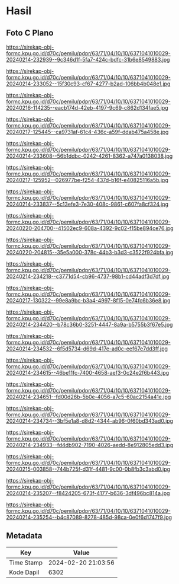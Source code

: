 # Hasil

## Foto C Plano

https://sirekap-obj-formc.kpu.go.id/d70c/pemilu/pdpr/63/71/04/10/10/6371041010029-20240214-232939--9c346d1f-5fa7-424c-bdfc-31b6e8549883.jpg

https://sirekap-obj-formc.kpu.go.id/d70c/pemilu/pdpr/63/71/04/10/10/6371041010029-20240214-233052--15f30c93-cf67-4277-b2ad-106bb4b048e1.jpg

https://sirekap-obj-formc.kpu.go.id/d70c/pemilu/pdpr/63/71/04/10/10/6371041010029-20240216-114235--eacb174d-42eb-4197-9c69-c862d134fae5.jpg

https://sirekap-obj-formc.kpu.go.id/d70c/pemilu/pdpr/63/71/04/10/10/6371041010029-20240217-125445--ca9731af-61c4-436c-a59f-ddab475a458e.jpg

https://sirekap-obj-formc.kpu.go.id/d70c/pemilu/pdpr/63/71/04/10/10/6371041010029-20240214-233608--56b1ddbc-0242-4261-8362-a747a0138038.jpg

https://sirekap-obj-formc.kpu.go.id/d70c/pemilu/pdpr/63/71/04/10/10/6371041010029-20240217-125952--026977be-f254-437d-b16f-e40825116a5b.jpg

https://sirekap-obj-formc.kpu.go.id/d70c/pemilu/pdpr/63/71/04/10/10/6371041010029-20240214-233837--5c13efe3-7e30-408c-9861-c607fa8cf324.jpg

https://sirekap-obj-formc.kpu.go.id/d70c/pemilu/pdpr/63/71/04/10/10/6371041010029-20240220-204700--41502ec9-608a-4392-9c02-f15be894ce76.jpg

https://sirekap-obj-formc.kpu.go.id/d70c/pemilu/pdpr/63/71/04/10/10/6371041010029-20240220-204815--35e5a000-378c-44b3-b3d3-c3522f924bfa.jpg

https://sirekap-obj-formc.kpu.go.id/d70c/pemilu/pdpr/63/71/04/10/10/6371041010029-20240214-234218--c3771d54-cb96-4737-98b1-cd44adf3d7df.jpg

https://sirekap-obj-formc.kpu.go.id/d70c/pemilu/pdpr/63/71/04/10/10/6371041010029-20240217-130322--99e8a9bc-b3a4-4997-8f15-0e74fc6b36e8.jpg

https://sirekap-obj-formc.kpu.go.id/d70c/pemilu/pdpr/63/71/04/10/10/6371041010029-20240214-234420--b78c36b0-3251-4447-8a9a-b5755b3f67e5.jpg

https://sirekap-obj-formc.kpu.go.id/d70c/pemilu/pdpr/63/71/04/10/10/6371041010029-20240214-234532--6f5d5734-d69d-417e-ad0c-eef67e7dd3ff.jpg

https://sirekap-obj-formc.kpu.go.id/d70c/pemilu/pdpr/63/71/04/10/10/6371041010029-20240214-234615--46be11fc-7400-4658-aef3-0c24e2f6b443.jpg

https://sirekap-obj-formc.kpu.go.id/d70c/pemilu/pdpr/63/71/04/10/10/6371041010029-20240214-234651--fd00d26b-5b0e-4056-a7c5-60ac2154a41e.jpg

https://sirekap-obj-formc.kpu.go.id/d70c/pemilu/pdpr/63/71/04/10/10/6371041010029-20240214-234734--3bf5e1a8-d8d2-4344-ab96-0f60bd343ad0.jpg

https://sirekap-obj-formc.kpu.go.id/d70c/pemilu/pdpr/63/71/04/10/10/6371041010029-20240214-234933--fd4db902-7190-4026-aedd-8e912805edd3.jpg

https://sirekap-obj-formc.kpu.go.id/d70c/pemilu/pdpr/63/71/04/10/10/6371041010029-20240215-003858--744b725f-d31f-4481-9c00-0b8fb3c3abd0.jpg

https://sirekap-obj-formc.kpu.go.id/d70c/pemilu/pdpr/63/71/04/10/10/6371041010029-20240214-235207--f8424205-673f-4177-b636-3df496bc814a.jpg

https://sirekap-obj-formc.kpu.go.id/d70c/pemilu/pdpr/63/71/04/10/10/6371041010029-20240214-235254--b4c87089-8278-485d-98ca-0e0f6d1747f9.jpg


## Metadata

| Key        | Value               |
| ---------- | ------------------- |
| Time Stamp | 2024-02-20 21:03:56 |
| Kode Dapil | 6302                |



